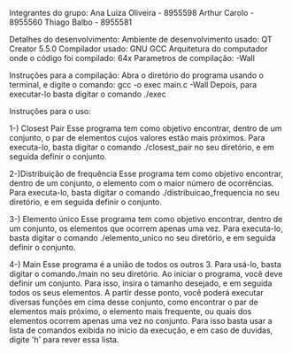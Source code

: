 Integrantes do grupo:
Ana Luiza Oliveira - 8955598
Arthur Carolo - 8955560
Thiago Balbo - 8955581

Detalhes do desenvolvimento:
Ambiente de desenvolvimento usado: QT Creator 5.5.0
Compilador usado: GNU GCC
Arquitetura do computador onde o código foi compilado: 64x
Parametros de compilação: -Wall

Instruções para a compilação:
Abra o diretório do programa usando o terminal, e digite o comando:
gcc -o exec main.c -Wall
Depois, para executar-lo basta digitar o comando ./exec

Instruções para o uso:

1-) Closest Pair
Esse programa tem como objetivo encontrar, dentro de um conjunto, o par de elementos cujos valores estão mais próximos. Para executa-lo, basta digitar o comando ./closest_pair no seu diretório, e em seguida definir o conjunto.

2-)Distribuição de frequência
Esse programa tem como objetivo encontrar, dentro de um conjunto, o elemento com o maior número de ocorrências. Para executa-lo, basta digitar o comando ./distribuicao_frequencia no seu diretório, e em seguida definir o conjunto.

3-) Elemento único
Esse programa tem como objetivo encontrar, dentro de um conjunto, os elementos que ocorrem apenas uma vez. Para executa-lo, basta digitar o comando ./elemento_unico no seu diretório, e em seguida definir o conjunto.

4-) Main
Esse programa é a união de todos os outros 3. Para usá-lo, basta digitar o comando./main no seu diretório. Ao iniciar o programa, você deve definir um conjunto. Para isso, insira o tamanho desejado, e em seguida todos os seus elementos. A partir desse ponto, você poderá executar diversas funções em cima desse conjunto, como encontrar o par de elementos mais próximo, o elemento mais frequente, ou quais dos elementos ocorrem apenas uma vez no conjunto. Para isso basta usar a lista de comandos exibida no inicio da execução, e em caso de duvidas, digite 'h' para rever essa lista.
